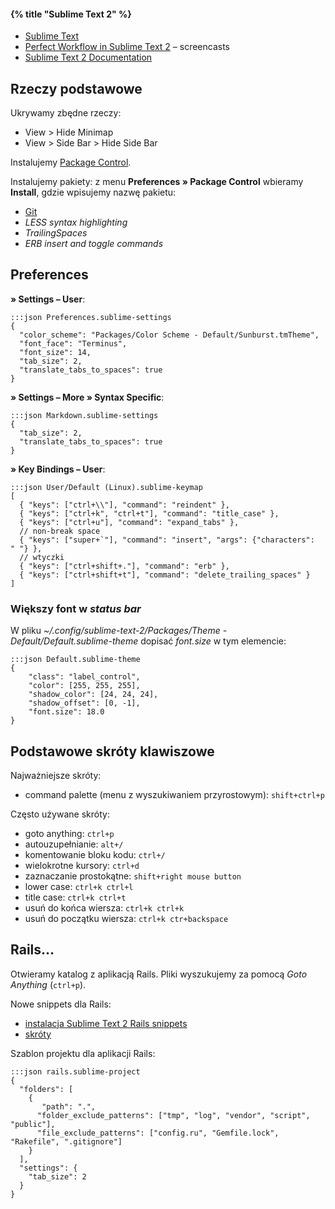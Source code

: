 #### {% title "Sublime Text 2" %}

* [Sublime Text](http://www.sublimetext.com/)
* [Perfect Workflow in Sublime Text 2](https://tutsplus.com/course/improve-workflow-in-sublime-text-2/) – screencasts
* [Sublime Text 2 Documentation](http://www.sublimetext.com/docs/2/)


## Rzeczy podstawowe

Ukrywamy zbędne rzeczy:

* View > Hide Minimap
* View > Side Bar > Hide Side Bar

Instalujemy [Package Control](http://wbond.net/sublime\_packages/package\_control).

Instalujemy pakiety: z menu **Preferences » Package Control**
wbieramy **Install**, gdzie wpisujemy nazwę pakietu:

* [Git](https://github.com/kemayo/sublime-text-2-git/wiki)
* *LESS syntax highlighting*
* *TrailingSpaces*
* *ERB insert and toggle commands*


## Preferences

**» Settings – User**:

    :::json Preferences.sublime-settings
    {
      "color_scheme": "Packages/Color Scheme - Default/Sunburst.tmTheme",
      "font_face": "Terminus",
      "font_size": 14,
      "tab_size": 2,
      "translate_tabs_to_spaces": true
    }

**» Settings – More » Syntax Specific**:

    :::json Markdown.sublime-settings
    {
      "tab_size": 2,
      "translate_tabs_to_spaces": true
    }

**» Key Bindings – User**:

    :::json User/Default (Linux).sublime-keymap
    [
      { "keys": ["ctrl+\\"], "command": "reindent" },
      { "keys": ["ctrl+k", "ctrl+t"], "command": "title_case" },
      { "keys": ["ctrl+u"], "command": "expand_tabs" },
      // non-break space
      { "keys": ["super+`"], "command": "insert", "args": {"characters": " "} },
      // wtyczki
      { "keys": ["ctrl+shift+."], "command": "erb" },
      { "keys": ["ctrl+shift+t"], "command": "delete_trailing_spaces" }
    ]

### Większy font w *status bar*

W pliku *~/.config/sublime-text-2/Packages/Theme - Default/Default.sublime-theme*
dopisać *font.size* w tym elemencie:

    :::json Default.sublime-theme
    {
        "class": "label_control",
        "color": [255, 255, 255],
        "shadow_color": [24, 24, 24],
        "shadow_offset": [0, -1],
        "font.size": 18.0
    }


## Podstawowe skróty klawiszowe

Najważniejsze skróty:

* command palette (menu z wyszukiwaniem przyrostowym): `shift+ctrl+p`

Często używane skróty:

* goto anything:  `ctrl+p`
* autouzupełnianie: `alt+/`
* komentowanie bloku kodu: `ctrl+/`
* wielokrotne kursory: `ctrl+d`
* zaznaczanie prostokątne: `shift+right mouse button`
* lower case: `ctrl+k ctrl+l`
* title case: `ctrl+k ctrl+t`
* usuń do końca wiersza: `ctrl+k ctrl+k`
* usuń do początku wiersza: `ctrl+k ctr+backspace`


## Rails…

Otwieramy katalog z aplikacją Rails. Pliki wyszukujemy
za pomocą *Goto Anything* (`ctrl+p`).

Nowe snippets dla Rails:

* [instalacja Sublime Text 2 Rails snippets](https://github.com/tadast/sublime-rails-snippets)
* [skróty](http://tadast.github.com/sublime-rails-snippets/)

Szablon projektu dla aplikacji Rails:

    :::json rails.sublime-project
    {
      "folders": [
        {
           "path": ".",
          "folder_exclude_patterns": ["tmp", "log", "vendor", "script", "public"],
          "file_exclude_patterns": ["config.ru", "Gemfile.lock", "Rakefile", ".gitignore"]
        }
      ],
      "settings": {
        "tab_size": 2
      }
    }